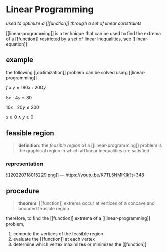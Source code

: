 # Linear Programming

_used to optimize a [[function]] through a set of linear constraints_

[[linear-programming]] is a technique that can be used to find the extrema of a [[function]] restricted by a set of linear inequalities, see [[linear-equation]]

## example

the following [[optimization]] problem can be solved using [[linear-programming]]

$f\ x\ y = 180x : 200y$

$5x : 4y \le 80$

$10x : 20y \le 200$

$x \ge 0 \land y \ge 0$

## feasible region

> **definition**: the _feasible region_ of a [[linear-programming]] problem is the graphical region in which all linear inequalities are satisfied

### representation

![[20220718015229.png]] &mdash; <https://youtu.be/K7TL5NMlKIk?t=348>

## procedure

> **theorem**: [[function]] extrema occur at vertices of a concave and bounded feasible region

therefore, to find the [[function]] extrema of a [[linear-programming]] problem,

1. compute the vertices of the feasible region
2. evaluate the [[function]] at each vertex
3. determine which vertex maximizes or minimizes the [[function]]
